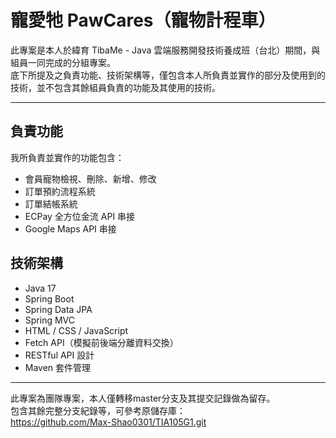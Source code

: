 # 寵愛牠 PawCares（寵物計程車）

此專案是本人於緯育 TibaMe - Java 雲端服務開發技術養成班（台北）期間，與組員一同完成的分組專案。  
底下所提及之負責功能、技術架構等，僅包含本人所負責並實作的部分及使用到的技術，並不包含其餘組員負責的功能及其使用的技術。    


---

##  負責功能

我所負責並實作的功能包含：

- 會員寵物檢視、刪除、新增、修改
- 訂單預約流程系統
- 訂單結帳系統
- ECPay 全方位金流 API 串接
- Google Maps API 串接


##  技術架構

- Java 17
- Spring Boot
- Spring Data JPA
- Spring MVC
- HTML / CSS / JavaScript
- Fetch API（模擬前後端分離資料交換）
- RESTful API 設計
- Maven 套件管理
  
---

此專案為團隊專案，本人僅轉移master分支及其提交記錄做為留存。    
包含其餘完整分支紀錄等，可參考原儲存庫：  
https://github.com/Max-Shao0301/TIA105G1.git  

